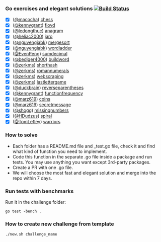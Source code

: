 ### Go exercises and elegant solutions [![Build Status](https://travis-ci.org/plutov/practice-go.svg?branch=master)](https://travis-ci.org/plutov/practice-go)

 - [x] ([@macocha](https://github.com/macocha)) [chess](https://github.com/plutov/practice-go/tree/master/chess)
 - [x] ([@kennygrant](https://github.com/kennygrant)) [floyd](https://github.com/plutov/practice-go/tree/master/floyd)
 - [x] ([@ledongthuc](https://github.com/ledongthuc)) [anagram](https://github.com/plutov/practice-go/tree/master/anagram)
 - [x] ([@heliac2000](https://github.com/heliac2000)) [jaro](https://github.com/plutov/practice-go/tree/master/jaro)
 - [x] ([@nguyengiabk](https://github.com/nguyengiabk)) [mergesort](https://github.com/plutov/practice-go/tree/master/mergesort)
 - [x] ([@nguyengiabk](https://github.com/nguyengiabk)) [wordladder](https://github.com/plutov/practice-go/tree/master/wordladder)
 - [x] ([@EvenPeng](https://github.com/EvenPeng)) [sumdecimal](https://github.com/plutov/practice-go/tree/master/sumdecimal)
 - [x] ([@bediger4000](https://github.com/bediger4000)) [buildword](https://github.com/plutov/practice-go/tree/master/buildword)
 - [x] ([@zerkms](https://github.com/zerkms)) [shorthash](https://github.com/plutov/practice-go/tree/master/shorthash)
 - [x] ([@zerkms](https://github.com/zerkms)) [romannumerals](https://github.com/plutov/practice-go/tree/master/romannumerals)
 - [x] ([@zerkms](https://github.com/zerkms)) [webscraping](https://github.com/plutov/practice-go/tree/master/webscraping)
 - [x] ([@zerkms](https://github.com/zerkms)) [lastlettergame](https://github.com/plutov/practice-go/tree/master/lastlettergame)
 - [x] ([@duckbrain](https://github.com/duckbrain)) [reverseparentheses](https://github.com/plutov/practice-go/tree/master/reverseparentheses)
 - [x] ([@kennygrant](https://github.com/kennygrant)) [functionfrequency](https://github.com/plutov/practice-go/tree/master/functionfrequency)
 - [x] ([@marz619](https://github.com/marz619)) [coins](https://github.com/plutov/practice-go/tree/master/coins)
 - [x] ([@marz619](https://github.com/marz619)) [secretmessage](https://github.com/plutov/practice-go/tree/master/secretmessage)
 - [x] ([@shogg](https://github.com/shogg)) [missingnumbers](https://github.com/plutov/practice-go/tree/master/missingnumbers)
 - [x] ([@HDudzus](https://github.com/HDudzus)) [spiral](https://github.com/plutov/practice-go/tree/master/spiral)
- [x] ([@TomLefley](https://github.com/TomLefley)) [warriors](https://github.com/plutov/practice-go/tree/master/warriors)

### How to solve

 - Each folder has a README.md file and _test.go file, check it and find what kind of function you need to implement.
 - Code this function in the separate .go file inside a package and run tests. You may use anything you want except 3rd-party packages.
 - Create a PR with one .go file.
 - We will choose the most fast and elegant solution and merge into the repo within 7 days.

### Run tests with benchmarks

Run it in the challenge folder:

```
go test -bench .
```

### How to create new challenge from template

```
./new.sh challenge_name
```
